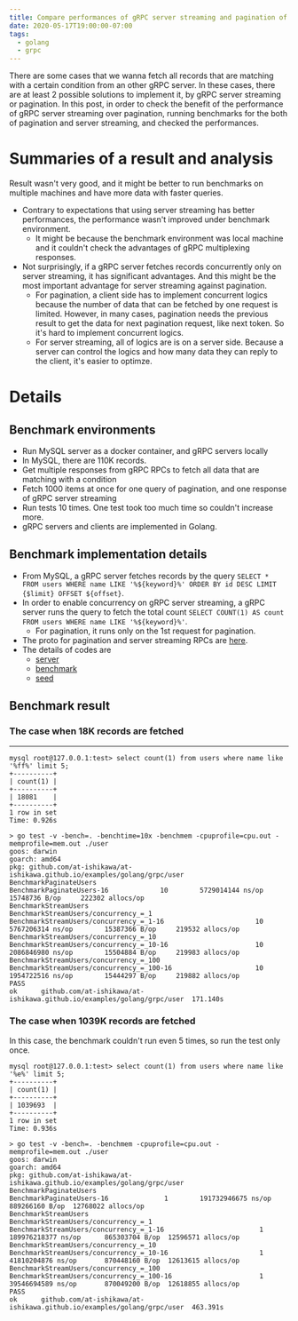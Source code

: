 ```yaml
---
title: Compare performances of gRPC server streaming and pagination of unary RPC
date: 2020-05-17T19:00:00-07:00
tags:
  - golang
  - grpc
---
```


There are some cases that we wanna fetch all records that are matching with a certain condition from an other gRPC server.
In these cases, there are at least 2 possible solutions to implement it, by gRPC server streaming or pagination.
In this post, in order to check the benefit of the performance of gRPC server streaming over pagination, running benchmarks for the both of pagination and server streaming, and checked the performances.

Summaries of a result and analysis
===
Result wasn't very good, and it might be better to run benchmarks on multiple machines and have more data with faster queries.

* Contrary to expectations that using server streaming has better performances, the performance wasn't improved under benchmark environment.
    * It might be because the benchmark environment was local machine and it couldn't check the advantages of gRPC multiplexing responses.
* Not surprisingly, if a gRPC server fetches records concurrently only on server streaming, it has significant advantages. And this might be the most important advantage for server streaming against pagination.
    * For pagination, a client side has to implement concurrent logics because the number of data that can be fetched by one request is limited. However, in many cases, pagination needs the previous result to get the data for next pagination request, like next token. So it's hard to implement concurrent logics.
	* For server streaming, all of logics are is on a server side. Because a server can control the logics and how many data they can reply to the client, it's easier to optimze.


Details
===

Benchmark environments
---
* Run MySQL server as a docker container, and gRPC servers locally
* In MySQL, there are 110K records.
* Get multiple responses from gRPC RPCs to fetch all data that are matching with a condition
* Fetch 1000 items at once for one query of pagination, and one response of gRPC server streaming
* Run tests 10 times. One test took too much time so couldn't increase more.
* gRPC servers and clients are implemented in Golang.


Benchmark implementation details
---
* From MySQL, a gRPC server fetches records by the query `SELECT * FROM users WHERE name LIKE '%${keyword}%' ORDER BY id DESC LIMIT {$limit} OFFSET ${offset}`.
* In order to enable concurrency on gRPC server streaming, a gRPC server runs the query to fetch the total count `SELECT COUNT(1) AS count FROM users WHERE name LIKE '%${keyword}%'`.
    * For pagination, it runs only on the 1st request for pagination.
* The proto for pagination and server streaming RPCs are [here](../../examples/golang/grpc/proto/server_streaming_benchmark.proto).
* The details of codes are
    * [server](/examples/golang/grpc/internal/user/server.go)
	* [benchmark](/examples/golang/grpc/internal/user/benchmark_test.go)
	* [seed](/examples/golang/grpc/cmd/seed/user/main.go)

Benchmark result
---

### The case when 18K records are fetched
---
```
mysql root@127.0.0.1:test> select count(1) from users where name like '%ff%' limit 5;
+----------+
| count(1) |
+----------+
| 18081    |
+----------+
1 row in set
Time: 0.926s
```

```
> go test -v -bench=. -benchtime=10x -benchmem -cpuprofile=cpu.out -memprofile=mem.out ./user
goos: darwin
goarch: amd64
pkg: github.com/at-ishikawa/at-ishikawa.github.io/examples/golang/grpc/user
BenchmarkPaginateUsers
BenchmarkPaginateUsers-16             10        5729014144 ns/op        15748736 B/op     222302 allocs/op
BenchmarkStreamUsers
BenchmarkStreamUsers/concurrency_=_1
BenchmarkStreamUsers/concurrency_=_1-16                       10        5767206314 ns/op        15387366 B/op     219532 allocs/op
BenchmarkStreamUsers/concurrency_=_10
BenchmarkStreamUsers/concurrency_=_10-16                      10        2086846980 ns/op        15504884 B/op     219983 allocs/op
BenchmarkStreamUsers/concurrency_=_100
BenchmarkStreamUsers/concurrency_=_100-16                     10        1954722516 ns/op        15444297 B/op     219882 allocs/op
PASS
ok      github.com/at-ishikawa/at-ishikawa.github.io/examples/golang/grpc/user  171.140s
```

### The case when 1039K records are fetched
In this case, the benchmark couldn't run even 5 times, so run the test only once.
```
mysql root@127.0.0.1:test> select count(1) from users where name like '%e%' limit 5;
+----------+
| count(1) |
+----------+
| 1039693  |
+----------+
1 row in set
Time: 0.936s
```

```
> go test -v -bench=. -benchmem -cpuprofile=cpu.out -memprofile=mem.out ./user
goos: darwin
goarch: amd64
pkg: github.com/at-ishikawa/at-ishikawa.github.io/examples/golang/grpc/user
BenchmarkPaginateUsers
BenchmarkPaginateUsers-16              1        191732946675 ns/op      889266160 B/op  12768022 allocs/op
BenchmarkStreamUsers
BenchmarkStreamUsers/concurrency_=_1
BenchmarkStreamUsers/concurrency_=_1-16                        1        189976218377 ns/op      865303704 B/op  12596571 allocs/op
BenchmarkStreamUsers/concurrency_=_10
BenchmarkStreamUsers/concurrency_=_10-16                       1        41810204876 ns/op       870448160 B/op  12613615 allocs/op
BenchmarkStreamUsers/concurrency_=_100
BenchmarkStreamUsers/concurrency_=_100-16                      1        39546694589 ns/op       870049200 B/op  12618855 allocs/op
PASS
ok      github.com/at-ishikawa/at-ishikawa.github.io/examples/golang/grpc/user  463.391s
```
